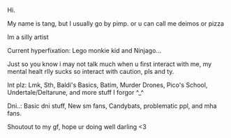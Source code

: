 Hi.

My name is tang, but I usually go by pimp. or u can call me deimos or pizza

Im a silly artist

Current hyperfixation: Lego monkie kid and Ninjago...

Just so you know i may not talk much when u first interact with me, my mental healt rlly sucks so interact with caution, pls and ty.

Int plz: Lmk, Sth, Baldi's Basics, Batim, Murder Drones, Pico's School, Undertale/Deltarune, and more stuff I forgor ^_^

Dni..: Basic dni stuff, New sm fans, Candybats, problematic ppl, and mha fans.

Shoutout to my gf, hope ur doing well darling <3
